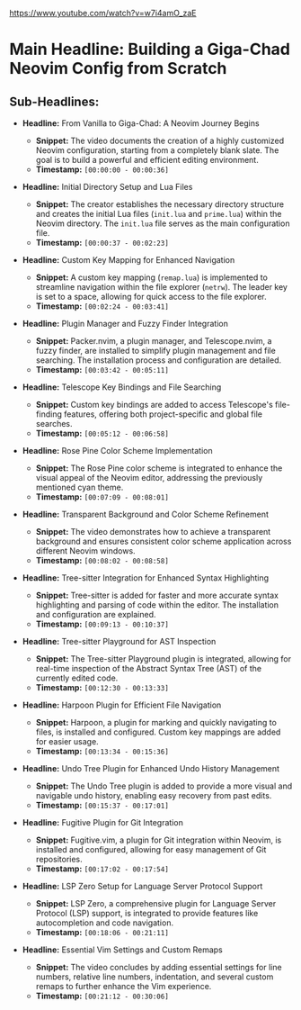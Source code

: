 
https://www.youtube.com/watch?v=w7i4amO_zaE
# Main Headline: Building a Giga-Chad Neovim Config from Scratch

## Sub-Headlines:

* **Headline:**  From Vanilla to Giga-Chad: A Neovim Journey Begins
    * **Snippet:** The video documents the creation of a highly customized Neovim configuration, starting from a completely blank slate.  The goal is to build a powerful and efficient editing environment.
    * **Timestamp:** `[00:00:00 - 00:00:36]`

* **Headline:**  Initial Directory Setup and Lua Files
    * **Snippet:** The creator establishes the necessary directory structure and creates the initial Lua files (`init.lua` and `prime.lua`) within the Neovim directory.  The `init.lua` file serves as the main configuration file.
    * **Timestamp:** `[00:00:37 - 00:02:23]`

* **Headline:**  Custom Key Mapping for Enhanced Navigation
    * **Snippet:** A custom key mapping (`remap.lua`) is implemented to streamline navigation within the file explorer (`netrw`).  The leader key is set to a space, allowing for quick access to the file explorer.
    * **Timestamp:** `[00:02:24 - 00:03:41]`

* **Headline:**  Plugin Manager and Fuzzy Finder Integration
    * **Snippet:**  Packer.nvim, a plugin manager, and Telescope.nvim, a fuzzy finder, are installed to simplify plugin management and file searching.  The installation process and configuration are detailed.
    * **Timestamp:** `[00:03:42 - 00:05:11]`

* **Headline:**  Telescope Key Bindings and File Searching
    * **Snippet:**  Custom key bindings are added to access Telescope's file-finding features, offering both project-specific and global file searches.
    * **Timestamp:** `[00:05:12 - 00:06:58]`

* **Headline:**  Rose Pine Color Scheme Implementation
    * **Snippet:** The Rose Pine color scheme is integrated to enhance the visual appeal of the Neovim editor, addressing the previously mentioned cyan theme.
    * **Timestamp:** `[00:07:09 - 00:08:01]`

* **Headline:**  Transparent Background and Color Scheme Refinement
    * **Snippet:** The video demonstrates how to achieve a transparent background and ensures consistent color scheme application across different Neovim windows.
    * **Timestamp:** `[00:08:02 - 00:08:58]`

* **Headline:**  Tree-sitter Integration for Enhanced Syntax Highlighting
    * **Snippet:** Tree-sitter is added for faster and more accurate syntax highlighting and parsing of code within the editor. The installation and configuration are explained.
    * **Timestamp:** `[00:09:13 - 00:10:37]`

* **Headline:**  Tree-sitter Playground for AST Inspection
    * **Snippet:**  The Tree-sitter Playground plugin is integrated, allowing for real-time inspection of the Abstract Syntax Tree (AST) of the currently edited code.
    * **Timestamp:** `[00:12:30 - 00:13:33]`

* **Headline:**  Harpoon Plugin for Efficient File Navigation
    * **Snippet:** Harpoon, a plugin for marking and quickly navigating to files, is installed and configured.  Custom key mappings are added for easier usage.
    * **Timestamp:** `[00:13:34 - 00:15:36]`

* **Headline:**  Undo Tree Plugin for Enhanced Undo History Management
    * **Snippet:** The Undo Tree plugin is added to provide a more visual and navigable undo history, enabling easy recovery from past edits.
    * **Timestamp:** `[00:15:37 - 00:17:01]`

* **Headline:**  Fugitive Plugin for Git Integration
    * **Snippet:**  Fugitive.vim, a plugin for Git integration within Neovim, is installed and configured, allowing for easy management of Git repositories.
    * **Timestamp:** `[00:17:02 - 00:17:54]`

* **Headline:**  LSP Zero Setup for Language Server Protocol Support
    * **Snippet:** LSP Zero, a comprehensive plugin for Language Server Protocol (LSP) support, is integrated to provide features like autocompletion and code navigation.
    * **Timestamp:** `[00:18:06 - 00:21:11]`

* **Headline:**  Essential Vim Settings and Custom Remaps
    * **Snippet:** The video concludes by adding essential settings for line numbers, relative line numbers, indentation, and several custom remaps to further enhance the Vim experience.
    * **Timestamp:** `[00:21:12 - 00:30:06]`

